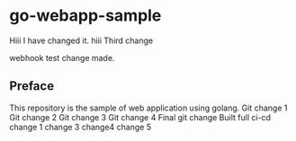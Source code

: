 # go-webapp-sample
Hiii I have changed it.
hiii
Third change

webhook test change made.
## Preface
This repository is the sample of web application using golang.
Git change 1
Git change 2
Git change 3
Git change 4
Final git change Built full ci-cd
change 1
change 3
change4
change 5
